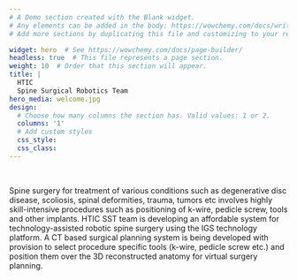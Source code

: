 ```yaml
---
# A Demo section created with the Blank widget.
# Any elements can be added in the body: https://wowchemy.com/docs/writing-markdown-latex/
# Add more sections by duplicating this file and customizing to your requirements.

widget: hero  # See https://wowchemy.com/docs/page-builder/
headless: true  # This file represents a page section.
weight: 10  # Order that this section will appear.
title: |
  HTIC  
  Spine Surgical Robotics Team
hero_media: welcome.jpg
design:
  # Choose how many columns the section has. Valid values: 1 or 2.
  columns: '1'
  # Add custom styles
  css_style:
  css_class:
---
```


<br>

Spine surgery for treatment of various conditions such as degenerative disc disease, scoliosis, spinal deformities, trauma, tumors etc involves highly skill-intensive procedures such as positioning of k-wire, pedicle screw, tools and other implants. HTIC SST team is developing an affordable system for technology-assisted robotic spine surgery using the IGS technology platform. A CT based surgical planning system is being developed with provision to select procedure specific tools (k-wire, pedicle screw etc.) and position them over the 3D reconstructed anatomy for virtual surgery planning. 
